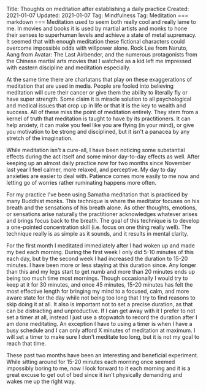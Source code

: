 Title: Thoughts on meditation after establishing a daily practice
Created: 2021-01-07
Updated: 2021-01-07
Tag: Mindfulness
Tag: Meditation
=== markdown ===
Meditation used to seem both really cool and really lame to me. In movies and
books it is used by martial artists and monks to hone their senses to
superhuman levels and achieve a state of metal supremacy. It seemed that with
enough meditation these fictional characters could overcome impossible odds
with willpower alone. Rock Lee from Naruto, Aang from Avatar: The Last
Airbender, and the numerous protagonists from the Chinese martial arts movies
that I watched as a kid left me impressed with eastern discipline and
meditation especially.

At the same time there are charlatans that play on these exaggerations of
meditation that are used in media. People are fooled into believing meditation
will cure their cancer or give them the ability to literally fly or have super
strength. Some claim it is miracle solution to all psychological and medical
issues that crop up in life or that it is the key to wealth and success.  All
of these miss the point of meditation entirely. They stem from a kernel of
truth that meditation is taught to have by its practitioners. It can help
anxiety, it can make you feel like you are flying (in your mind), or give you
motivation to be strong and disciplined, but it isn't a panacea by any stretch
of the imagination.

While meditation isn't a cure-all, I have been noticing some substantial
effects during the act itself and some minor day-to-day effects as well. After
keeping up an almost daily practice now for two months since November last year
I feel calmer, more relaxed, and perceptive. My day to day anxieties are easier
to deal with. Patience comes more easily to me now and letting go of worries
rather ruminating happens more often.

For my practice I've been using Samatha meditation that is practiced by many
Buddhist monks. This technique is where the meditator focuses on his breath and
the sensations of his breath alone. As other thoughts, emotions, or sensations
arise naturally the practitioner acknowledges whatever arises and brings focus
back to the breath. The goal of this technique is to develop a one-pointed
concentration skill (i.e. focus on one thing really well). The technique really
is as simple as it sounds, and it results in mental clarity.

For the first month I meditated immediately after I had woken up and made my
bed each morning. During the first week I only did 5-10 minutes of this each
day, but by the second week I had increased the duration to 15-20 minutes. I
have been more or less staying at this duration since. Any longer than this and
my legs start to get numb and more than 20 minutes ends up being too much time
most mornings. Though occasionally I would try to keep at it for 30 minutes,
and once 45 minutes, 15-20 minutes has felt the most effective length for
bringing my mind to a focused, calm, and more aware state for the day while not
being too long that I try to find reasons to skip doing it at all. It also is
important not to set a precise duration, as that can be distracting and
unproductive. If I can get away with it I prefer to not set a timer at all,
instead I just use a stopwatch to record the duration after I am done
meditating. An exception I have to using a timer is when I have a busy schedule
and I can only afford X minutes of meditation at maximum. I will set a timer to
make sure I don't meditate too long, but it is not my goal to reach that time.

These past two months have been an interesting and beneficial experiment. While
sitting around for 15-20 minutes each morning once seemed impossibly
boring to me, now I look forward to it each morning and it is a great
excuse to get out of bed since it isn't physically demanding and wakes me
up the right way.

